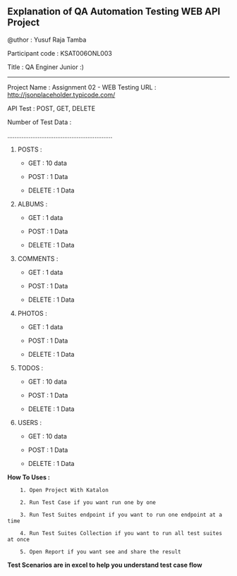 
Explanation of QA Automation Testing WEB API Project
----------------------------------------------------
<p>@uthor : Yusuf Raja Tamba </p>

Participant code : KSAT006ONL003

Title : QA Enginer Junior :)

----------------------------------------------------

Project Name : Assignment 02 - WEB Testing URL : http://jsonplaceholder.typicode.com/

API Test : POST, GET, DELETE

Number of Test Data :

...........................................................

1. POSTS :

      - GET : 10 data

      - POST : 1 Data

      - DELETE : 1 Data

2. ALBUMS :

      - GET : 1 data

      - POST : 1 Data

      - DELETE : 1 Data

3. COMMENTS :

      - GET : 1 data

      - POST : 1 Data

      - DELETE : 1 Data

4. PHOTOS :

      - GET : 1 data

      - POST : 1 Data

      - DELETE : 1 Data

5. TODOS :

      - GET : 10 data

      - POST : 1 Data

      - DELETE : 1 Data

6. USERS :

      - GET : 10 data

      - POST : 1 Data

      - DELETE : 1 Data

**How To Uses :**

        1. Open Project With Katalon

        2. Run Test Case if you want run one by one

        3. Run Test Suites endpoint if you want to run one endpoint at a time

        4. Run Test Suites Collection if you want to run all test suites at once

        5. Open Report if you want see and share the result

**Test Scenarios are in excel to help you understand test case flow**
